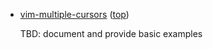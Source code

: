 
*   <a name="toc-multi-cursors" />[vim-multiple-cursors](http://github.com/terryma/vim-multiple-cursors) ([top](#top))

    TBD: document and provide basic examples

